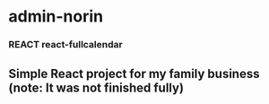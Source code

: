 # admin-norin

### REACT react-fullcalendar

## Simple React project for my family business (note: It was not finished fully)